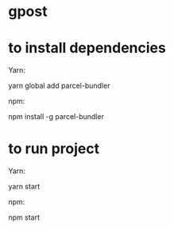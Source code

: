 # gpost


# to install dependencies 

Yarn:

yarn global add parcel-bundler

npm:

npm install -g parcel-bundler

# to run project 

Yarn:

yarn start

npm:

npm start